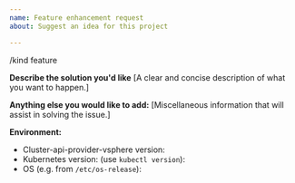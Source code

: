 ```yaml
---
name: Feature enhancement request
about: Suggest an idea for this project

---
```


/kind feature

**Describe the solution you'd like**
[A clear and concise description of what you want to happen.]


**Anything else you would like to add:**
[Miscellaneous information that will assist in solving the issue.]


**Environment:**

- Cluster-api-provider-vsphere version: 
- Kubernetes version: (use `kubectl version`): 
- OS (e.g. from `/etc/os-release`): 